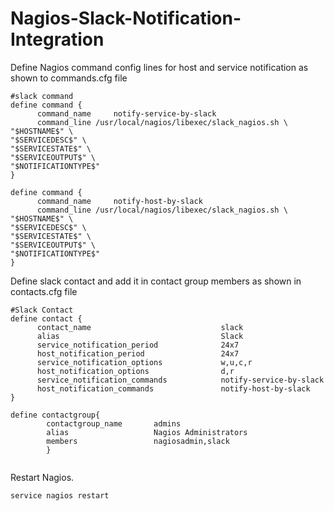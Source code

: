 # Nagios-Slack-Notification-Integration

Define Nagios command config lines for host and service notification as shown to commands.cfg file

```
#slack command
define command {
      command_name     notify-service-by-slack
      command_line /usr/local/nagios/libexec/slack_nagios.sh \
"$HOSTNAME$" \
"$SERVICEDESC$" \
"$SERVICESTATE$" \
"$SERVICEOUTPUT$" \
"$NOTIFICATIONTYPE$"
}

define command {
      command_name     notify-host-by-slack
      command_line /usr/local/nagios/libexec/slack_nagios.sh \
"$HOSTNAME$" \
"$SERVICEDESC$" \
"$SERVICESTATE$" \
"$SERVICEOUTPUT$" \
"$NOTIFICATIONTYPE$"
}

```


Define slack contact and add it in contact group members as shown in contacts.cfg file

```
#Slack Contact
define contact {
      contact_name                             slack
      alias                                    Slack
      service_notification_period              24x7
      host_notification_period                 24x7
      service_notification_options             w,u,c,r
      host_notification_options                d,r
      service_notification_commands            notify-service-by-slack
      host_notification_commands               notify-host-by-slack
}

define contactgroup{
        contactgroup_name       admins
        alias                   Nagios Administrators
        members                 nagiosadmin,slack
        }


```

Restart Nagios.

```shell
service nagios restart
```


